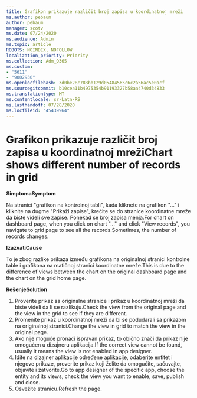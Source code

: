```yaml
---
title: Grafikon prikazuje različit broj zapisa u koordinatnoj mreži
ms.author: pebaum
author: pebaum
manager: scotv
ms.date: 07/24/2020
ms.audience: Admin
ms.topic: article
ROBOTS: NOINDEX, NOFOLLOW
localization_priority: Priority
ms.collection: Adm_O365
ms.custom:
- "5611"
- "9002930"
ms.openlocfilehash: 3d0be28c783bb129d05484565c6c2a56ac5e0acf
ms.sourcegitcommit: b10cea11b4975354b91193327b58aa4740d34833
ms.translationtype: MT
ms.contentlocale: sr-Latn-RS
ms.lasthandoff: 07/28/2020
ms.locfileid: "45439964"
---
```

# <a name="chart-shows-different-number-of-records-in-grid"></a><span data-ttu-id="4f515-102">Grafikon prikazuje različit broj zapisa u koordinatnoj mreži</span><span class="sxs-lookup"><span data-stu-id="4f515-102">Chart shows different number of records in grid</span></span>

<span data-ttu-id="4f515-103">**Simptoma**</span><span class="sxs-lookup"><span data-stu-id="4f515-103">**Symptom**</span></span>

<span data-ttu-id="4f515-104">Na stranici "grafikon na kontrolnoj tabli", kada kliknete na grafikon "..." i kliknite na dugme "Prikaži zapise", krećite se do stranice koordinatne mreže da biste videli sve zapise. Ponekad se broj zapisa menja.</span><span class="sxs-lookup"><span data-stu-id="4f515-104">For chart on dashboard page, when you click on chart "…" and click "View records", you navigate to grid page to see all the records.Sometimes, the number of records changes.</span></span>

<span data-ttu-id="4f515-105">**Izazvati**</span><span class="sxs-lookup"><span data-stu-id="4f515-105">**Cause**</span></span>

<span data-ttu-id="4f515-106">To je zbog razlike prikaza između grafikona na originalnoj stranici kontrolne table i grafikona na matičnoj stranici koordinatne mreže.</span><span class="sxs-lookup"><span data-stu-id="4f515-106">This is due to the difference of views between the chart on the original dashboard page and the chart on the grid home page.</span></span>  

<span data-ttu-id="4f515-107">**Rešenje**</span><span class="sxs-lookup"><span data-stu-id="4f515-107">**Solution**</span></span>

1. <span data-ttu-id="4f515-108">Proverite prikaz sa originalne stranice i prikaz u koordinatnoj mreži da biste videli da li se razlikuju.</span><span class="sxs-lookup"><span data-stu-id="4f515-108">Check the view from the original page and the view in the grid to see if they are different.</span></span>
2. <span data-ttu-id="4f515-109">Promenite prikaz u koordinatnoj mreži da bi se podudarali sa prikazom na originalnoj stranici.</span><span class="sxs-lookup"><span data-stu-id="4f515-109">Change the view in grid to match the view in the original page.</span></span>
3. <span data-ttu-id="4f515-110">Ako nije moguće pronaći ispravan prikaz, to obično znači da prikaz nije omogućen u dizajneru aplikacija.</span><span class="sxs-lookup"><span data-stu-id="4f515-110">If the correct view cannot be found, usually it means the view is not enabled in app designer.</span></span>
4. <span data-ttu-id="4f515-111">Idite na dizajner aplikacije određene aplikacije, odaberite entitet i njegove prikaze, proverite prikaz koji želite da omogućite, sačuvajte, objavite i zatvorite.</span><span class="sxs-lookup"><span data-stu-id="4f515-111">Go to app designer of the specific app, choose the entity and its views, check the view you want to enable, save, publish and close.</span></span>
5. <span data-ttu-id="4f515-112">Osvežite stranicu.</span><span class="sxs-lookup"><span data-stu-id="4f515-112">Refresh the page.</span></span>